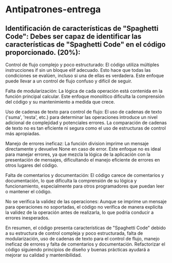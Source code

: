 # Antipatrones-entrega


## Identificación de características de "Spaghetti Code": Debes ser capaz de identificar las características de "Spaghetti Code" en el código proporcionado. (20%):

Control de flujo complejo y poco estructurado:
El código utiliza múltiples instrucciones if sin un bloque elif adecuado. Esto hace que todas las condiciones se evalúen, incluso si una de ellas es verdadera. Este enfoque puede llevar a un control de flujo confuso y difícil de seguir.

Falta de modularización: 
La lógica de cada operación está contenida en la función principal calcular. Este enfoque monolítico dificulta la comprensión del código y su mantenimiento a medida que crece.

Uso de cadenas de texto para control de flujo: 
El uso de cadenas de texto ('suma', 'resta', etc.) para determinar las operaciones introduce un nivel adicional de complejidad y potenciales errores. La comparación de cadenas de texto no es tan eficiente ni segura como el uso de estructuras de control más apropiadas.

Manejo de errores ineficaz: 
La función division imprime un mensaje directamente y devuelve None en caso de error. Este enfoque no es ideal para manejar errores, ya que mezcla la lógica de la aplicación con la presentación de mensajes, dificultando el manejo eficiente de errores en otros lugares del código.

Falta de comentarios y documentación: 
El código carece de comentarios y documentación, lo que dificulta la comprensión de su lógica y funcionamiento, especialmente para otros programadores que puedan leer o mantener el código.

No se verifica la validez de las operaciones: 
Aunque se imprime un mensaje para operaciones no soportadas, el código no verifica de manera explícita la validez de la operación antes de realizarla, lo que podría conducir a errores inesperados.

En resumen, el código presenta características de "Spaghetti Code" debido a su estructura de control compleja y poco estructurada, falta de modularización, uso de cadenas de texto para el control de flujo, manejo ineficaz de errores y falta de comentarios y documentación. Refactorizar el código siguiendo principios de diseño y buenas prácticas ayudará a mejorar su calidad y mantenibilidad.
